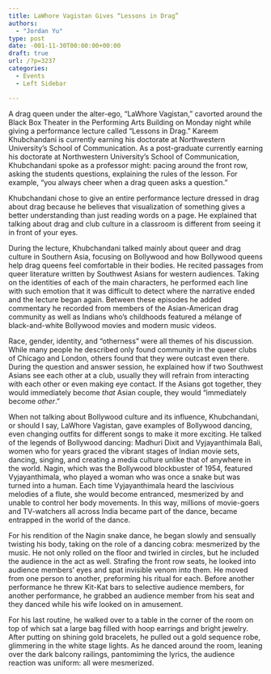 ```yaml
---
title: LaWhore Vagistan Gives “Lessons in Drag”
authors: 
  - "Jordan Yu"
type: post
date: -001-11-30T00:00:00+00:00
draft: true
url: /?p=3237
categories:
  - Events
  - Left Sidebar

---
```

A drag queen under the alter-ego, “LaWhore Vagistan,” cavorted around the Black Box Theater in the Performing Arts Building on Monday night while giving a performance lecture called “Lessons in Drag.” Kareem Khubchandani is currently earning his doctorate at Northwestern University’s School of Communication. As a post-graduate currently earning his doctorate at Northwestern University’s School of Communication, Khubchandani spoke as a professor might: pacing around the front row, asking the students questions, explaining the rules of the lesson. For example, “you always cheer when a drag queen asks a question.”

Khubchandani chose to give an entire performance lecture dressed in drag about drag because he believes that visualization of something gives a better understanding than just reading words on a page. He explained that talking about drag and club culture in a classroom is different from seeing it in front of your eyes.

During the lecture, Khubchandani talked mainly about queer and drag culture in Southern Asia, focusing on Bollywood and how Bollywood queens help drag queens feel comfortable in their bodies. He recited passages from queer literature written by Southwest Asians for western audiences. Taking on the identities of each of the main characters, he performed each line with such emotion that it was difficult to detect where the narrative ended and the lecture began again. Between these episodes he added commentary he recorded from members of the Asian-American drag community as well as Indians who’s childhoods featured a mélange of black-and-white Bollywood movies and modern music videos.

Race, gender, identity, and “otherness” were all themes of his discussion. While many people he described only found community in the queer clubs of Chicago and London, others found that they were outcast even there. During the question and answer session, he explained how if two Southwest Asians see each other at a club, usually they will refrain from interacting with each other or even making eye contact. If the Asians got together, they would immediately become _that_ Asian couple, they would “immediately become _other_.”

When not talking about Bollywood culture and its influence, Khubchandani, or should I say, LaWhore Vagistan, gave examples of Bollywood dancing, even changing outfits for different songs to make it more exciting. He talked of the legends of Bollywood dancing: Madhuri Dixit and Vyjayanthimala Bali, women who for years graced the vibrant stages of Indian movie sets, dancing, singing, and creating a media culture unlike that of anywhere in the world. Nagin, which was the Bollywood blockbuster of 1954, featured Vyjayanthimala, who played a woman who was once a snake but was turned into a human. Each time Vyjayanthimala heard the lascivious melodies of a flute, she would become entranced, mesmerized by and unable to control her body movements. In this way, millions of movie-goers and TV-watchers all across India became part of the dance, became entrapped in the world of the dance.

For his rendition of the Nagin snake dance, he began slowly and sensually twisting his body, taking on the role of a dancing cobra: mesmerized by the music. He not only rolled on the floor and twirled in circles, but he included the audience in the act as well. Strafing the front row seats, he looked into audience members’ eyes and spat invisible venom into them. He moved from one person to another, preforming his ritual for each. Before another performance he threw Kit-Kat bars to selective audience members, for another performance, he grabbed an audience member from his seat and they danced while his wife looked on in amusement.

For his last routine, he walked over to a table in the corner of the room on top of which sat a large bag filled with hoop earrings and bright jewelry. After putting on shining gold bracelets, he pulled out a gold sequence robe, glimmering in the white stage lights. As he danced around the room, leaning over the dark balcony railings, pantomiming the lyrics, the audience reaction was uniform: all were mesmerized.